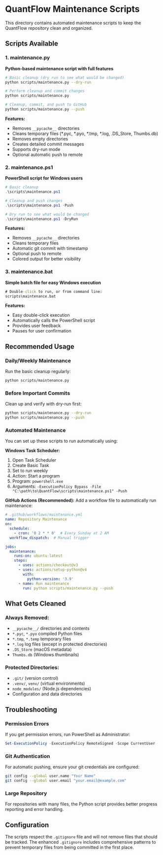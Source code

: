 # QuantFlow Maintenance Scripts

This directory contains automated maintenance scripts to keep the QuantFlow repository clean and organized.

## Scripts Available

### 1. maintenance.py
**Python-based maintenance script with full features**

```bash
# Basic cleanup (dry run to see what would be changed)
python scripts/maintenance.py --dry-run

# Perform cleanup and commit changes
python scripts/maintenance.py

# Cleanup, commit, and push to GitHub
python scripts/maintenance.py --push
```

**Features:**
- Removes `__pycache__` directories
- Cleans temporary files (*.pyc, *.pyo, *.tmp, *.log, .DS_Store, Thumbs.db)
- Removes empty directories
- Creates detailed commit messages
- Supports dry-run mode
- Optional automatic push to remote

### 2. maintenance.ps1
**PowerShell script for Windows users**

```powershell
# Basic cleanup
.\scripts\maintenance.ps1

# Cleanup and push changes
.\scripts\maintenance.ps1 -Push

# Dry run to see what would be changed
.\scripts\maintenance.ps1 -DryRun
```

**Features:**
- Removes `__pycache__` directories
- Cleans temporary files
- Automatic git commit with timestamp
- Optional push to remote
- Colored output for better visibility

### 3. maintenance.bat
**Simple batch file for easy Windows execution**

```cmd
# Double-click to run, or from command line:
scripts\maintenance.bat
```

**Features:**
- Easy double-click execution
- Automatically calls the PowerShell script
- Provides user feedback
- Pauses for user confirmation

## Recommended Usage

### Daily/Weekly Maintenance
Run the basic cleanup regularly:
```bash
python scripts/maintenance.py
```

### Before Important Commits
Clean up and verify with dry-run first:
```bash
python scripts/maintenance.py --dry-run
python scripts/maintenance.py --push
```

### Automated Maintenance
You can set up these scripts to run automatically using:

**Windows Task Scheduler:**
1. Open Task Scheduler
2. Create Basic Task
3. Set to run weekly
4. Action: Start a program
5. Program: `powershell.exe`
6. Arguments: `-ExecutionPolicy Bypass -File "C:\path\to\QuantFlow\scripts\maintenance.ps1" -Push`

**GitHub Actions (Recommended):**
Add a workflow file to automatically run maintenance:

```yaml
# .github/workflows/maintenance.yml
name: Repository Maintenance
on:
  schedule:
    - cron: '0 2 * * 0'  # Every Sunday at 2 AM
  workflow_dispatch:  # Manual trigger

jobs:
  maintenance:
    runs-on: ubuntu-latest
    steps:
      - uses: actions/checkout@v3
      - uses: actions/setup-python@v4
        with:
          python-version: '3.9'
      - name: Run maintenance
        run: python scripts/maintenance.py --push
```

## What Gets Cleaned

### Always Removed:
- `__pycache__/` directories and contents
- `*.pyc`, `*.pyo` compiled Python files
- `*.tmp`, `*.temp` temporary files
- `*.log` log files (except in protected directories)
- `.DS_Store` (macOS metadata)
- `Thumbs.db` (Windows thumbnails)

### Protected Directories:
- `.git/` (version control)
- `.venv/`, `venv/` (virtual environments)
- `node_modules/` (Node.js dependencies)
- Configuration and data directories

## Troubleshooting

### Permission Errors
If you get permission errors, run PowerShell as Administrator:
```powershell
Set-ExecutionPolicy -ExecutionPolicy RemoteSigned -Scope CurrentUser
```

### Git Authentication
For automatic pushing, ensure your git credentials are configured:
```bash
git config --global user.name "Your Name"
git config --global user.email "your.email@example.com"
```

### Large Repository
For repositories with many files, the Python script provides better progress reporting and error handling.

## Configuration

The scripts respect the `.gitignore` file and will not remove files that should be tracked. The enhanced `.gitignore` includes comprehensive patterns to prevent temporary files from being committed in the first place.
